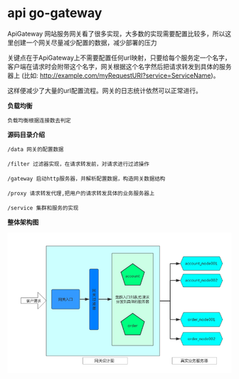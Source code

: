 # **api go-gateway**

ApiGateway 网站服务网关看了很多实现，大多数的实现需要配置比较多，所以这里创建一个网关尽量减少配置的数据，减少部署的压力

关键点在于ApiGateway上不需要配置任何url映射，只要给每个服务定一个名字，客户端在请求时会附带这个名字，网关根据这个名字然后把请求转发到具体的服务器上
(比如: http://example.com/myRequestURI?service=ServiceName)。

这样便减少了大量的url配置流程。网关的日志统计依然可以正常进行。

**负载均衡**
    
    负载均衡根据连接数去判定

**源码目录介绍**
    
    /data 网关的配置数据
    
    /filter 过滤器实现，在请求转发前，对请求进行过滤操作
    
    /gateway 启动http服务器，并解析配置数据，构造网关数据结构
    
    /proxy 请求转发代理,把用户的请求转发具体的业务服务器上
    
    /service 集群和服务的实现

**整体架构图**

![api](imgs/api_gateway.png)
